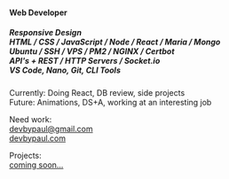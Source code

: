 <h4>Web Developer</h4>
<h5>
Responsive Design
<br />HTML / CSS / JavaScript / Node / React / Maria / Mongo
<br />Ubuntu / SSH / VPS / PM2 / NGINX / Certbot
<br />API's + REST / HTTP Servers / Socket.io
<br />VS Code, Nano, Git, CLI Tools
</h5>

<p>Currently: Doing React, DB review, side projects
<br />Future: Animations, DS+A, working at an interesting job</p>

Need work:
<br /><a href="mailto:devbypaul@gmail.com">devbypaul@gmail.com</a>
<br /><a href="https://devbypaul.com" target="_blank">devbypaul.com</a>

Projects:
<br /><a href="https://devbypaul.ca" target="_blank">coming soon...</a>
</p>
